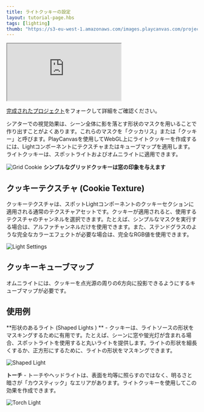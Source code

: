 ```yaml
---
title: ライトクッキーの設定
layout: tutorial-page.hbs
tags: [lighting]
thumb: "https://s3-eu-west-1.amazonaws.com/images.playcanvas.com/projects/12/409793/19BDEF-image-75.jpg"
---
```


<iframe loading="lazy" src="https://playcanv.as/p/AGtssoOU/" title="Light Cookies"></iframe>

[完成されたプロジェクト][1]をフォークして詳細をご確認ください。

シアターでの視覚効果は、シーン全体に影を落とす形状のマスクを用いることで作り出すことがよくあります。これらのマスクを「クッカリス」または「クッキー」と呼びます。PlayCanvasを使用してWebGL上にライトクッキーを作成するには、Lightコンポーネントにテクスチャまたはキューブマップを適用します。ライトクッキーは、スポットライトおよびオムニライトに適用できます。

![Grid Cookie][2]
**シンプルなグリッドクッキーは窓の印象を与えます**

## クッキーテクスチャ (Cookie Texture)

クッキーテクスチャは、スポットLightコンポーネントのクッキーセクションに適用される通常のテクスチャアセットです。クッキーが適用されると、使用するテクスチャのチャンネルを選択できます。たとえば、シンプルなマスクを実行する場合は、アルファチャンネルだけを使用できます。また、ステンドグラスのような完全なカラーエフェクトが必要な場合は、完全なRGB値を使用できます。

![Light Settings][3]

## クッキーキューブマップ

オムニライトには、クッキーを点光源の周りの6方向に投影できるようにするキューブマップが必要です。

## 使用例

**形状のあるライト (Shaped Lights ) ** - クッキーは、ライトソースの形状をマスキングするために有用です。たとえば、シーンに窓や蛍光灯が含まれる場合、スポットライトを使用すると丸いライトを提供します。ライトの形状を細長くするか、正方形にするために、ライトの形状をマスキングできます。

![Shaped Light][5]

**トーチ** - トーチやヘッドライトは、表面を均等に照らすのではなく、明るさと暗さが「カウスティック」なエリアがあります。ライトクッキーを使用してこの効果を作成できます。

![Torch Light][4]

[1]: https://playcanvas.com/project/409793/overview/example-light-cookies
[2]: /images/tutorials/intermediate/light-cookies/window-cookie.jpg
[3]: /images/tutorials/intermediate/light-cookies/cookie-setting.jpg
[4]: /images/tutorials/intermediate/light-cookies/torch-cookie.jpg
[5]: /images/tutorials/intermediate/light-cookies/square-cookie.jpg
